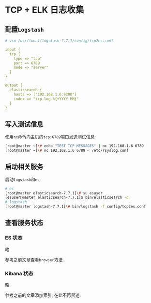 # TCP + ELK 日志收集

## 配置`Logstash`

```yml
# vim /usr/local/logstash-7.7.1/config/tcp2es.conf

input {
  tcp {
    type => "tcp"
    port => 6789
    mode => "server"
  }
}

output {
  elasticsearch {
    hosts => ["192.168.1.6:9200"]
    index => "tcp-log-%{+YYYY.MM}"    
  }
}
```

## 写入测试信息

使用`nc`命令向主机的`tcp:6789`端口发送测试信息:

```bash
[root@master ~]\# echo "TEST TCP MESSAGES" | nc 192.168.1.6 6789
[root@master ~]\# nc 192.168.1.6 6789 < /etc/rsyslog.conf
```

## 启动相关服务

启动`logstash`和`es`:

```bash
# es
[root@master elasticsearch-7.7.1]\# su esuser
[esuser@master elasticsearch-7.7.1]$ bin/elasticsearch -d
# logstash
[root@master logstash-7.7.1]\# bin/logstash -f config/tcp2es.conf
```

## 查看服务状态

### ES 状态

略.

参考之前文章查看`browser`方法.

### Kibana 状态

略.

参考之前的文章添加索引, 在此不再赘述.